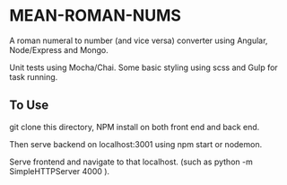 # MEAN-ROMAN-NUMS

A roman numeral to number (and vice versa) converter using Angular, Node/Express and Mongo.

Unit tests using Mocha/Chai. Some basic styling using scss and Gulp for task running. 

## To Use

git clone this directory, NPM install on both front end and back end.

Then serve backend on localhost:3001 using npm start or nodemon.

Serve frontend and navigate to that localhost. (such as python -m SimpleHTTPServer 4000 ).


